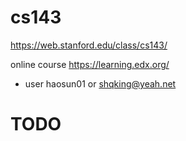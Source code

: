 # cs143

https://web.stanford.edu/class/cs143/

online course https://learning.edx.org/
- user haosun01 or shqking@yeah.net

# TODO
